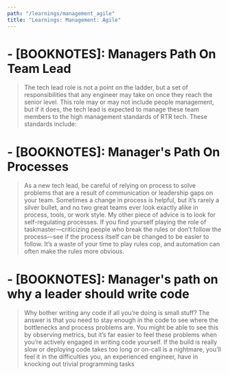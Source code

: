 ```yaml
---
path: "/learnings/management_agile"
title: "Learnings: Management: Agile"
---
```



# - [BOOKNOTES]: Managers Path On Team Lead

> The tech lead role is not a point on the ladder, but a set of responsibilities that any engineer may take on once they reach the senior level. This role may or may not include people management, but if it does, the tech lead is expected to manage these team members to the high management standards of RTR tech. These standards include:

# - [BOOKNOTES]: Manager's Path On Processes

> As a new tech lead, be careful of relying on process to solve problems that are a result of communication or leadership gaps on your team. Sometimes a change in process is helpful, but it’s rarely a silver bullet, and no two great teams ever look exactly alike in process, tools, or work style. My other piece of advice is to look for self-regulating processes. If you find yourself playing the role of taskmaster—criticizing people who break the rules or don’t follow the process—see if the process itself can be changed to be easier to follow. It’s a waste of your time to play rules cop, and automation can often make the rules more obvious.

# - [BOOKNOTES]: Manager's path on why a leader should write code

> Why bother writing any code if all you’re doing is small stuff? The answer is that you need to stay enough in the code to see where the bottlenecks and process problems are. You might be able to see this by observing metrics, but it’s far easier to feel these problems when you’re actively engaged in writing code yourself. If the build is really slow or deploying code takes too long or on-call is a nightmare, you’ll feel it in the difficulties you, an experienced engineer, have in knocking out trivial programming tasks

